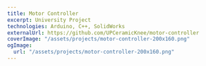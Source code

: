 ```yaml
---
title: Motor Controller
excerpt: University Project
technologies: Arduino, C++, SolidWorks
externalUrl: https://github.com/UPCeramicKnee/motor-controller
coverImage: "/assets/projects/motor-controller-200x160.png"
ogImage:
  url: "/assets/projects/motor-controller-200x160.png"
---
```

